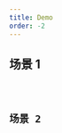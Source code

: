 ```yaml
---
title: Demo
order: -2
---
```


## 场景 1

<code src="./demo/demo1.tsx" />

## 场景 2

<code src="./demo/demo3.tsx" />
